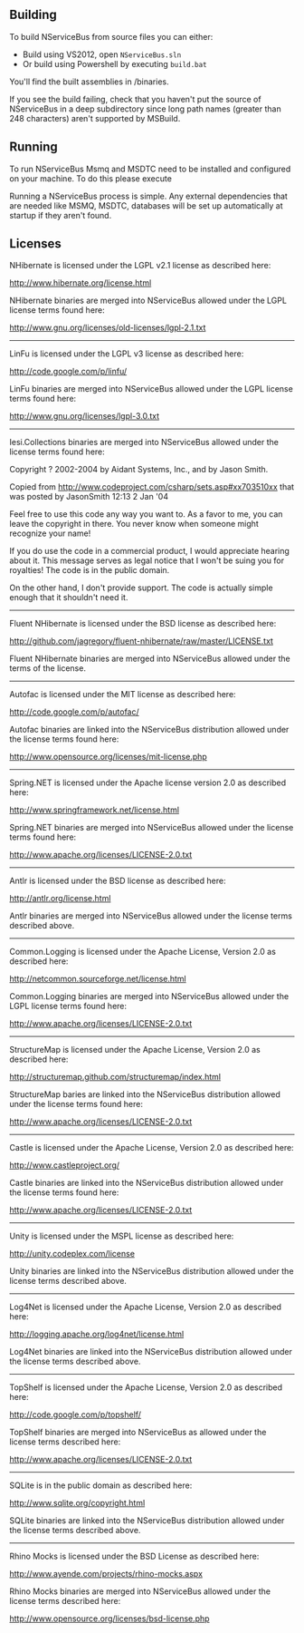 ## Building

To build NServiceBus from source files you can either:
* Build using VS2012, open `NServiceBus.sln`
* Or build using Powershell by executing `build.bat`

You'll find the built assemblies in /binaries.

If you see the build failing, check that you haven't put the source of NServiceBus in a deep subdirectory since long path names (greater than 248 characters) aren't supported by MSBuild.

## Running

To run NServiceBus Msmq and MSDTC need to be installed and configured on your machine. To do this please execute

Running a NServiceBus process is simple. Any external dependencies that are needed like MSMQ, MSDTC, databases will be set up automatically at startup if they aren't found.

## Licenses

NHibernate is licensed under the LGPL v2.1 license as described here:

http://www.hibernate.org/license.html

NHibernate binaries are merged into NServiceBus allowed under the LGPL license terms found here:

http://www.gnu.org/licenses/old-licenses/lgpl-2.1.txt

******************************


LinFu is licensed under the LGPL v3 license as described here:

http://code.google.com/p/linfu/

LinFu binaries are merged into NServiceBus allowed under the LGPL license terms found here:

http://www.gnu.org/licenses/lgpl-3.0.txt

******************************


Iesi.Collections binaries are merged into NServiceBus allowed under the license terms found here:

Copyright ? 2002-2004 by Aidant Systems, Inc., and by Jason Smith.

Copied from http://www.codeproject.com/csharp/sets.asp#xx703510xx that was posted by JasonSmith 12:13 2 Jan '04

Feel free to use this code any way you want to. As a favor to me, you can leave the copyright in there. You never know when someone might recognize your name! 

If you do use the code in a commercial product, I would appreciate hearing about it. This message serves as legal notice that I won't be suing you for royalties!  The code is in the public domain.

On the other hand, I don't provide support. The code is actually simple enough that it shouldn't need it. 

******************************


Fluent NHibernate is licensed under the BSD license as described here:

http://github.com/jagregory/fluent-nhibernate/raw/master/LICENSE.txt

Fluent NHibernate binaries are merged into NServiceBus allowed under the terms of the license.

******************************


Autofac is licensed under the MIT license as described here:

http://code.google.com/p/autofac/

Autofac binaries are linked into the NServiceBus distribution allowed under the license terms found here:

http://www.opensource.org/licenses/mit-license.php

******************************

Spring.NET is licensed under the Apache license version 2.0 as described here:

http://www.springframework.net/license.html

Spring.NET binaries are merged into NServiceBus allowed under the license terms found here:

http://www.apache.org/licenses/LICENSE-2.0.txt

******************************


Antlr is licensed under the BSD license as described here:

http://antlr.org/license.html

Antlr binaries are merged into NServiceBus allowed under the license terms described above.

******************************


Common.Logging is licensed under the Apache License, Version 2.0 as described here:

http://netcommon.sourceforge.net/license.html

Common.Logging binaries are merged into NServiceBus allowed under the LGPL license terms found here:

http://www.apache.org/licenses/LICENSE-2.0.txt

******************************


StructureMap is licensed under the Apache License, Version 2.0 as described here:

http://structuremap.github.com/structuremap/index.html

StructureMap baries are linked into the NServiceBus distribution allowed under the license terms found here:

http://www.apache.org/licenses/LICENSE-2.0.txt

******************************


Castle is licensed under the Apache License, Version 2.0 as described here:

http://www.castleproject.org/

Castle binaries are linked into the NServiceBus distribution allowed under the license terms found here:

http://www.apache.org/licenses/LICENSE-2.0.txt

******************************


Unity is licensed under the MSPL license as described here:

http://unity.codeplex.com/license

Unity binaries are linked into the NServiceBus distribution allowed under the license terms described above.

******************************


Log4Net is licensed under the Apache License, Version 2.0 as described here:

http://logging.apache.org/log4net/license.html

Log4Net binaries are linked into the NServiceBus distribution allowed under the license terms described above.

******************************


TopShelf is licensed under the Apache License, Version 2.0 as described here:

http://code.google.com/p/topshelf/

TopShelf binaries are merged into NServiceBus as allowed under the license terms described here:

http://www.apache.org/licenses/LICENSE-2.0.txt

******************************


SQLite is in the public domain as described here:

http://www.sqlite.org/copyright.html

SQLite binaries are linked into the NServiceBus distribution allowed under the license terms described above.

******************************


Rhino Mocks is licensed under the BSD License as described here:

http://www.ayende.com/projects/rhino-mocks.aspx

Rhino Mocks binaries are merged into NServiceBus allowed under the license terms described here:

http://www.opensource.org/licenses/bsd-license.php
